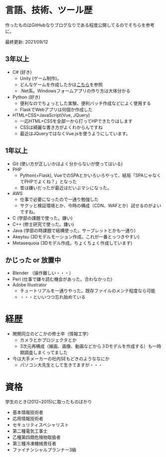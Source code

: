 
# 言語、技術、ツール歴
作ったものはGitHubなりブログなりである程度公開してるのでそちらを参考に。

最終更新: 2021/09/12

## 3年以上
* C# (好き)
    * Unity (ゲーム制作)。
    * どんなゲームを作成したかは[こちら](game.md)を参照
    * .Net系。Windowsフォームアプリの作り方は大体分かる
* Python (好き)
    * 便利なのでちょっとした実験、便利バッチ作成などによく使用する
    * FlaskでWebアプリは何個か作成した
* HTML+CSS+JavaScript(Vue, JQuery)  
    * 一応HTML+CSSを全部一から打ってHPできたりはします
    * CSSは綺麗な書き方がよくわからんですね
    * 最近はJQueryではなくVue.jsを使うようにしています。

## 1年以上
* Git (使い方が正しいかはよく分からないが使ってはいる)
* PHP
    * Python(+Flask), VueでのSPAとかいろいろやって、結局「SPAじゃなくてPHPでよくね？」となった
    * 昔は嫌いだったが最近はだいぶマシになった。
* AWS
	* 仕事で必要になったので一通り勉強した
	* サクッと検証環境とか、今時の構成（CDN、WAFとか）試せるのがよいですね。
* C (学部の課題で使った。嫌い)
* C++ (修士研究で使った。嫌い)
* Java (学部の時課題で結構使った。サーブレットとかも一通り)
* Akeytsu (3Dモデルモーション作成。これが一番とっつきやすい)
* Metasequoia (3Dモデル作成。ちょくちょく作成しています)

## かじった or 放置中
* Blender （操作難しい・・・）
* Perl (仕事で嫌々読む機会があった。合わなかった)
* Adobe Illustrator
    * チュートリアルを一通りやった。既存ファイルのメンテ程度なら可能
    * ・・・といいつつ忘れ始めている

# 経歴
* 関関同立のどこかの修士卒（情報工学）
  * カメラとかプロジェクタとか
  * 3次元再構成（線画、画像、動画などから３Dモデルを作成する）も一時期調査しまくってました
* 今は大手メーカーの社内SEもどきのようななにか
  * パソコン大先生として生きてますが・・・

# 資格
学生のとき(2012~2015)に取ったものばかり

* 基本情報技術者
* 応用情報技術者
* セキュリティスペシャリスト
* 第二種電気工事士
* 乙種第四類危険物取扱者
* 第三種冷凍機械責任者
* ファイナンシャルプランナー3級

